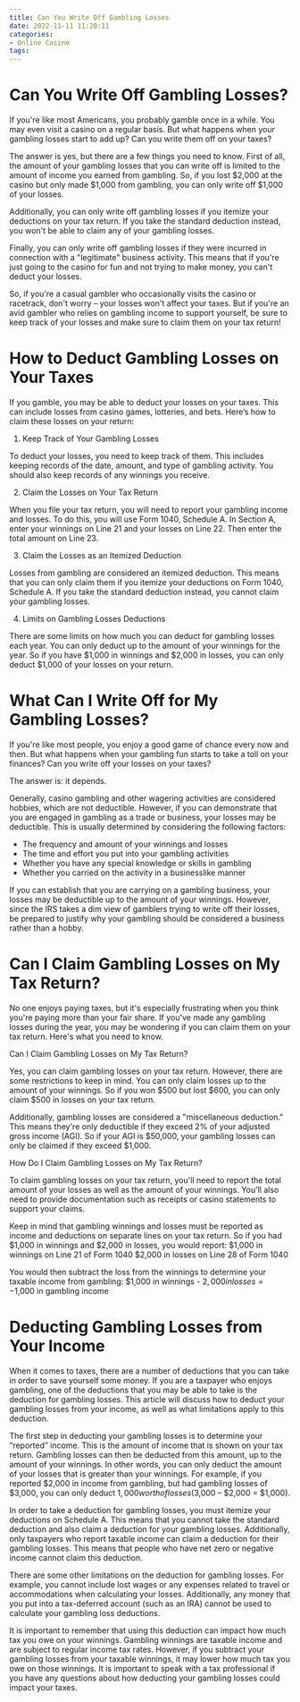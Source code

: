 ```yaml
---
title: Can You Write Off Gambling Losses
date: 2022-11-11 11:20:11
categories:
- Online Casino
tags:
---
```



#  Can You Write Off Gambling Losses?

If you're like most Americans, you probably gamble once in a while. You may even visit a casino on a regular basis. But what happens when your gambling losses start to add up? Can you write them off on your taxes?

The answer is yes, but there are a few things you need to know. First of all, the amount of your gambling losses that you can write off is limited to the amount of income you earned from gambling. So, if you lost $2,000 at the casino but only made $1,000 from gambling, you can only write off $1,000 of your losses.

Additionally, you can only write off gambling losses if you itemize your deductions on your tax return. If you take the standard deduction instead, you won't be able to claim any of your gambling losses.

Finally, you can only write off gambling losses if they were incurred in connection with a "legitimate" business activity. This means that if you're just going to the casino for fun and not trying to make money, you can't deduct your losses.

So, if you're a casual gambler who occasionally visits the casino or racetrack, don't worry – your losses won't affect your taxes. But if you're an avid gambler who relies on gambling income to support yourself, be sure to keep track of your losses and make sure to claim them on your tax return!

#  How to Deduct Gambling Losses on Your Taxes

If you gamble, you may be able to deduct your losses on your taxes. This can include losses from casino games, lotteries, and bets. Here’s how to claim these losses on your return:

1. Keep Track of Your Gambling Losses

To deduct your losses, you need to keep track of them. This includes keeping records of the date, amount, and type of gambling activity. You should also keep records of any winnings you receive.

2. Claim the Losses on Your Tax Return

When you file your tax return, you will need to report your gambling income and losses. To do this, you will use Form 1040, Schedule A. In Section A, enter your winnings on Line 21 and your losses on Line 22. Then enter the total amount on Line 23.

3. Claim the Losses as an Itemized Deduction

Losses from gambling are considered an itemized deduction. This means that you can only claim them if you itemize your deductions on Form 1040, Schedule A. If you take the standard deduction instead, you cannot claim your gambling losses.

4. Limits on Gambling Losses Deductions

There are some limits on how much you can deduct for gambling losses each year. You can only deduct up to the amount of your winnings for the year. So if you have $1,000 in winnings and $2,000 in losses, you can only deduct $1,000 of your losses on your return.

#  What Can I Write Off for My Gambling Losses?

If you're like most people, you enjoy a good game of chance every now and then. But what happens when your gambling fun starts to take a toll on your finances? Can you write off your losses on your taxes?

The answer is: it depends. 

Generally, casino gambling and other wagering activities are considered hobbies, which are not deductible. However, if you can demonstrate that you are engaged in gambling as a trade or business, your losses may be deductible. This is usually determined by considering the following factors:

* The frequency and amount of your winnings and losses
* The time and effort you put into your gambling activities
* Whether you have any special knowledge or skills in gambling
* Whether you carried on the activity in a businesslike manner

If you can establish that you are carrying on a gambling business, your losses may be deductible up to the amount of your winnings. However, since the IRS takes a dim view of gamblers trying to write off their losses, be prepared to justify why your gambling should be considered a business rather than a hobby.

#  Can I Claim Gambling Losses on My Tax Return?

No one enjoys paying taxes, but it's especially frustrating when you think you're paying more than your fair share. If you've made any gambling losses during the year, you may be wondering if you can claim them on your tax return. Here's what you need to know.

Can I Claim Gambling Losses on My Tax Return?

Yes, you can claim gambling losses on your tax return. However, there are some restrictions to keep in mind. You can only claim losses up to the amount of your winnings. So if you won $500 but lost $600, you can only claim $500 in losses on your tax return.

Additionally, gambling losses are considered a "miscellaneous deduction." This means they're only deductible if they exceed 2% of your adjusted gross income (AGI). So if your AGI is $50,000, your gambling losses can only be claimed if they exceed $1,000.

How Do I Claim Gambling Losses on My Tax Return?

To claim gambling losses on your tax return, you'll need to report the total amount of your losses as well as the amount of your winnings. You'll also need to provide documentation such as receipts or casino statements to support your claims.

Keep in mind that gambling winnings and losses must be reported as income and deductions on separate lines on your tax return. So if you had $1,000 in winnings and $2,000 in losses, you would report:
$1,000 in winnings on Line 21 of Form 1040 
$2,000 in losses on Line 28 of Form 1040 

You would then subtract the loss from the winnings to determine your taxable income from gambling: 
$1,000 in winnings - $2,000 in losses = -$1,000 in gambling income

#  Deducting Gambling Losses from Your Income

When it comes to taxes, there are a number of deductions that you can take in order to save yourself some money. If you are a taxpayer who enjoys gambling, one of the deductions that you may be able to take is the deduction for gambling losses. This article will discuss how to deduct your gambling losses from your income, as well as what limitations apply to this deduction.

The first step in deducting your gambling losses is to determine your “reported” income. This is the amount of income that is shown on your tax return. Gambling losses can then be deducted from this amount, up to the amount of your winnings. In other words, you can only deduct the amount of your losses that is greater than your winnings. For example, if you reported $2,000 in income from gambling, but had gambling losses of $3,000, you can only deduct $1,000 worth of losses ($3,000 – $2,000 = $1,000).

In order to take a deduction for gambling losses, you must itemize your deductions on Schedule A. This means that you cannot take the standard deduction and also claim a deduction for your gambling losses. Additionally, only taxpayers who report taxable income can claim a deduction for their gambling losses. This means that people who have net zero or negative income cannot claim this deduction.

There are some other limitations on the deduction for gambling losses. For example, you cannot include lost wages or any expenses related to travel or accommodations when calculating your losses. Additionally, any money that you put into a tax-deferred account (such as an IRA) cannot be used to calculate your gambling loss deductions.

It is important to remember that using this deduction can impact how much tax you owe on your winnings. Gambling winnings are taxable income and are subject to regular income tax rates. However, if you subtract your gambling losses from your taxable winnings, it may lower how much tax you owe on those winnings. It is important to speak with a tax professional if you have any questions about how deducting your gambling losses could impact your taxes.